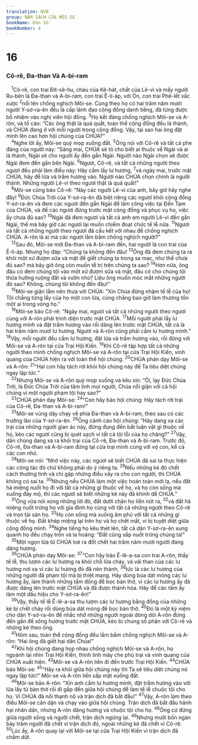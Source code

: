 ```yaml
---
translation: NVB
group: NĂM SÁCH CỦA MÔI-SE
bookName: Dân Số 
bookNumber: 4
---
```


<div class="title"><h1>16</h1><h3>Cô-rê, Đa-than Và A-bi-ram </h3></div>
<span class="verse dan_16_1"> <sup>1</sup>Cô-rê, con trai Đít-sê-hu, cháu của Kê-hát, chắt của Lê-vi và mấy người Ru-bên là Đa-than và A-bi-ram, con trai Ê-li-áp, với Ôn, con trai Phê-lết xấc xược </span>
<span class="verse dan_16_2"><sup>2</sup>nổi lên chống nghịch Môi-se. Cùng theo họ có hai trăm năm mươi người Y-sơ-ra-ên đều là cấp lãnh đạo cộng đồng danh tiếng, đã từng được bổ nhiệm vào nghị viên hội đồng. </span>
<span class="verse dan_16_3"><sup>3</sup>Họ kết đảng chống nghịch Môi-se và A-rôn, và tố cáo: “Các ông thật là quá quắt, toàn thể cộng đồng đều là thánh, và CHÚA đang ở với mỗi người trong cộng đồng. Vậy, tại sao hai ông đặt mình lên cao hơn hội chúng của CHÚA?” <br/></span>
<span class="verse dan_16_4"> <sup>4</sup>Nghe lời ấy, Môi-se quỳ mọp xuống đất. </span>
<span class="verse dan_16_5"><sup>5</sup>Ông nói với Cô-rê và tất cả phe đảng của người này: “Sáng mai, CHÚA sẽ tỏ cho biết ai thuộc về Ngài và ai là thánh, Ngài sẽ cho người ấy đến gần Ngài. Người nào Ngài chọn sẽ được Ngài đem đến gần bên Ngài. </span>
<span class="verse dan_16_6"><sup>6</sup>Ngươi, Cô-rê, và tất cả những người theo ngươi đều phải làm điều này: Hãy cầm lấy lư hương, </span>
<span class="verse dan_16_7"><sup>7</sup>và ngày mai, trước mặt CHÚA, hãy để lửa và trầm hương vào. Người nào CHÚA chọn chính là người thánh. Những người Lê-vi theo ngươi thật là quá quắt!” <br/></span>
<span class="verse dan_16_8"> <sup>8</sup>Môi-se cũng bảo Cô-rê: “Này các người Lê-vi của anh, bây giờ hãy nghe đây! </span>
<span class="verse dan_16_9"><sup>9</sup>Đức Chúa Trời của Y-sơ-ra-ên đã biệt riêng các ngươi khỏi cộng đồng Y-sơ-ra-ên và đem các ngươi đến gần Ngài để làm công việc tại Đền Tạm của CHÚA, và để các ngươi đứng trước mặt cộng đồng và phục vụ họ, việc ấy chưa đủ sao? </span>
<span class="verse dan_16_10"><sup>10</sup>Ngài đã đem ngươi và tất cả anh em người Lê-vi đến gần Ngài, thế mà bây giờ các ngươi lại muốn chiếm đoạt chức tế lễ nữa. </span>
<span class="verse dan_16_11"><sup>11</sup>Ngươi và tất cả những người theo ngươi đã cấu kết với nhau để chống nghịch CHÚA. A-rôn là ai mà các ngươi lằm bằm chống nghịch người?” <br/></span>
<span class="verse dan_16_12"> <sup>12</sup>Sau đó, Môi-se mời Đa-than và A-bi-ram đến, hai người là con trai của Ê-li-áp. Nhưng họ đáp: “Chúng ta không đến đâu! </span>
<span class="verse dan_16_13"><sup>13</sup>Ông đã đem chúng ta ra khỏi một xứ đượm sữa và mật để giết chúng ta trong sa mạc, như thế chưa đủ sao? mà bây giờ ông còn muốn tể trị trên chúng ta sao? </span>
<span class="verse dan_16_14"><sup>14</sup>Hơn nữa, ông đâu có đem chúng tôi vào một xứ đượm sữa và mật, đâu có cho chúng tôi thừa hưởng ruộng đất và vườn nho? Liệu ông muốn móc mắt những người đó sao? Không, chúng tôi không đến đâu!” <br/></span>
<span class="verse dan_16_15"> <sup>15</sup>Môi-se giận lắm nên thưa với CHÚA: “Xin Chúa đừng nhậm tế lễ của họ! Tôi chẳng từng lấy của họ một con lừa, cũng chẳng bao giờ làm thương tổn một ai trong vòng họ.” <br/></span>
<span class="verse dan_16_16"> <sup>16</sup>Môi-se bảo Cô-rê: “Ngày mai, ngươi và tất cả những người theo ngươi cùng với A-rôn phải trình diện trước mặt CHÚA. </span>
<span class="verse dan_16_17"><sup>17</sup>Mỗi người phải lấy lư hương mình và đặt trầm hương vào rồi dâng lên trước mặt CHÚA, tất cả là hai trăm năm mươi lư hương. Ngươi và A-rôn cũng phải cầm lư hương mình.” </span>
<span class="verse dan_16_18"><sup>18</sup>Vậy, mỗi người đều cầm lư hương, đặt lửa và trầm hương vào, rồi đứng với Môi-se và A-rôn tại cửa Trại Hội Kiến. </span>
<span class="verse dan_16_19"><sup>19</sup>Khi Cô-rê tập hợp tất cả những người theo mình chống nghịch Môi-se và A-rôn tại cửa Trại Hội Kiến, vinh quang của CHÚA hiện ra với toàn thể hội chúng. </span>
<span class="verse dan_16_20"><sup>20</sup>CHÚA phán dạy Môi-se và A-rôn: </span>
<span class="verse dan_16_21"><sup>21</sup>“Hai con hãy tách rời khỏi hội chúng này để Ta tiêu diệt chúng ngay lập tức.” <br/></span>
<span class="verse dan_16_22"> <sup>22</sup>Nhưng Môi-se và A-rôn quỳ mọp xuống và kêu xin: “Ôi, lạy Đức Chúa Trời, là Đức Chúa Trời của tâm linh mọi người, Chúa nổi giận với cả hội chúng vì một người phạm tội hay sao?” <br/></span>
<span class="verse dan_16_23"> <sup>23</sup>CHÚA phán dạy Môi-se: </span>
<span class="verse dan_16_24"><sup>24</sup>“Con hãy bảo hội chúng: Hãy tách rời trại của Cô-rê, Đa-than và A-bi-ram!” <br/></span>
<span class="verse dan_16_25"> <sup>25</sup>Môi-se vùng dậy chạy về phía Đa-than và A-bi-ram, theo sau có các trưởng lão của Y-sơ-ra-ên. </span>
<span class="verse dan_16_26"><sup>26</sup>Ông cảnh cáo hội chúng: “Hãy dang xa các trại của những người gian ác này, đừng đụng đến bất luận vật gì thuộc về họ, kẻo các ngươi cũng bị quét sạch vì tất cả tội lỗi của họ chăng?” </span>
<span class="verse dan_16_27"><sup>27</sup>Vậy, dân chúng dang xa ra khỏi trại của Cô-rê, Đa-than và A-bi-ram. Trước đó, Cô-rê, Đa-than và A-bi-ram đứng tại cửa trại mình cùng với vợ con, kể cả các con nhỏ. <br/></span>
<span class="verse dan_16_28"> <sup>28</sup>Môi-se nói: “Nhờ việc này, các ngươi sẽ biết CHÚA đã sai ta thực hiện các công tác đó chứ không phải do ý riêng ta. </span>
<span class="verse dan_16_29"><sup>29</sup>Nếu những kẻ đó chết cách thường tình và chỉ gặp những điều xảy ra cho con người, thì CHÚA không có sai ta. </span>
<span class="verse dan_16_30"><sup>30</sup>Nhưng nếu CHÚA làm một việc hoàn toàn mới lạ, nếu đất hả miệng nuốt họ đi với tất cả những gì thuộc về họ, và họ còn sống mà xuống đáy mộ, thì các ngươi sẽ biết những kẻ này đã khinh dể CHÚA.” <br/></span>
<span class="verse dan_16_31"> <sup>31</sup>Ông vừa nói xong những lời đó, đất dưới chân họ liền nứt ra, </span>
<span class="verse dan_16_32"><sup>32</sup>và đất hả miệng nuốt trửng họ với gia đình họ cùng với tất cả những người theo Cô-rê và trọn tài sản họ. </span>
<span class="verse dan_16_33"><sup>33</sup>Họ còn sống mà xuống âm phủ với tất cả những gì thuộc về họ. Đất khép miệng lại trên họ và họ chết mất, vì bị tuyệt diệt giữa cộng đồng mình. </span>
<span class="verse dan_16_34"><sup>34</sup>Nghe tiếng họ kêu thét lên, tất cả dân Y-sơ-ra-ên xung quanh họ đều chạy trốn và la hoảng: “Đất cũng sắp nuốt trửng chúng ta!” <br/></span>
<span class="verse dan_16_35"> <sup>35</sup>Một ngọn lửa từ CHÚA loè ra đốt chết hai trăm năm mươi người đang dâng hương. <br/></span>
<span class="verse dan_16_36"> <sup>36</sup>CHÚA phán dạy Môi-se: </span>
<span class="verse dan_16_37"><sup>37</sup>“Con hãy bảo Ê-lê-a-sa con trai A-rôn, thầy tế lễ, thu lượm các lư hương ra khỏi chỗ lửa cháy, và vãi than của các lư hương nơi xa vì các lư hương đó đã nên thánh, </span>
<span class="verse dan_16_38"><sup>38</sup>tức là các lư hương của những người đã phạm tội mà bị thiệt mạng. Hãy dùng búa dát mỏng các lư hương ấy, làm thành những tấm đồng để bọc bàn thờ, vì các lư hương ấy đã được dâng lên trước mặt CHÚA và đã được thánh hóa. Hãy để các tấm ấy làm một dấu hiệu cho Y-sơ-ra-ên!” <br/></span>
<span class="verse dan_16_39"> <sup>39</sup>Vậy, thầy tế lễ Ê-lê-a-sa thu lượm các lư hương bằng đồng của những kẻ bị chết cháy rồi dùng búa dát mỏng để bọc bàn thờ. </span>
<span class="verse dan_16_40"><sup>40</sup>Đó là một kỷ niệm cho dân Y-sơ-ra-ên để nhắc nhở những người ngoài dòng dõi A-rôn đừng đến gần để xông hương trước mặt CHÚA, kẻo bị chung số phận với Cô-rê và những kẻ theo ông. <br/></span>
<span class="verse dan_16_41"> <sup>41</sup>Hôm sau, toàn thể cộng đồng đều lầm bầm chống nghịch Môi-se và A-rôn: “Hai ông đã giết hại dân Chúa!” <br/></span>
<span class="verse dan_16_42"> <sup>42</sup>Khi hội chúng đang họp nhau chống nghịch Môi-se và A-rôn, họ ngoảnh lại nhìn Trại Hội Kiến, thình lình mây che phủ trại và vinh quang của CHÚA xuất hiện. </span>
<span class="verse dan_16_43"><sup>43</sup>Môi-se và A-rôn liền đi đến trước Trại Hội Kiến. </span>
<span class="verse dan_16_44"><sup>44</sup>CHÚA bảo Môi-se: </span>
<span class="verse dan_16_45"><sup>45</sup>“Hãy ra khỏi giữa hội chúng này thì Ta sẽ tiêu diệt chúng nó ngay lập tức!” Môi-se và A-rôn liền sấp mặt xuống đất. <br/></span>
<span class="verse dan_16_46"> <sup>46</sup>Môi-se bảo A-rôn: “Xin anh cầm lư hương mình, đặt trầm hương vào với lửa lấy từ bàn thờ rồi đi gấp đến giữa hội chúng để làm tế lễ chuộc tội cho họ. Vì CHÚA đã nổi thạnh nộ và trận dịch đã bắt đầu!” </span>
<span class="verse dan_16_47"><sup>47</sup>Vậy, A-rôn làm theo điều Môi-se căn dặn và chạy vào giữa hội chúng. Trận dịch đã bắt đầu hành hại nhân dân, nhưng A-rôn dâng hương và chuộc tội cho họ. </span>
<span class="verse dan_16_48"><sup>48</sup>Ông cứ đứng giữa người sống và người chết, trận dịch ngừng lại. </span>
<span class="verse dan_16_49"><sup>49</sup>Nhưng mười bốn ngàn bảy trăm người đã chết vì trận dịch đó, ngoài những kẻ đã chết vì Cô-rê. </span>
<span class="verse dan_16_50"><sup>50</sup>Lúc ấy, A-rôn quay lại với Môi-se tại cửa Trại Hội Kiến vì trận dịch đã chấm dứt. <br/></span>
